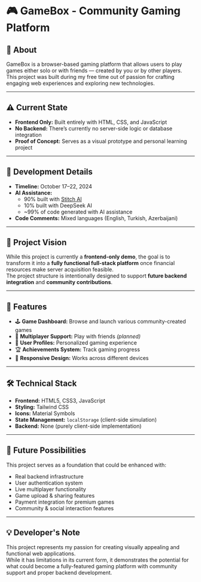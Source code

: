# 🎮 GameBox - Community Gaming Platform

## 📖 About
GameBox is a browser-based gaming platform that allows users to play games either solo or with friends — created by you or by other players.  
This project was built during my free time out of passion for crafting engaging web experiences and exploring new technologies.

---

## ⚠️ Current State
- **Frontend Only:** Built entirely with HTML, CSS, and JavaScript  
- **No Backend:** There’s currently no server-side logic or database integration  
- **Proof of Concept:** Serves as a visual prototype and personal learning project

---

## 🧩 Development Details
- **Timeline:** October 17–22, 2024  
- **AI Assistance:**  
  - 90% built with [Stitch AI](https://stitch.withgoogle.com/)  
  - 10% built with DeepSeek AI  
  - ~99% of code generated with AI assistance  
- **Code Comments:** Mixed languages (English, Turkish, Azerbaijani)

---

## 🎯 Project Vision
While this project is currently a **frontend-only demo**, the goal is to transform it into a **fully functional full-stack platform** once financial resources make server acquisition feasible.  
The project structure is intentionally designed to support **future backend integration** and **community contributions**.

---

## 🚀 Features
- 🕹️ **Game Dashboard:** Browse and launch various community-created games  
- 👥 **Multiplayer Support:** Play with friends *(planned)*  
- 🙋 **User Profiles:** Personalized gaming experience  
- 🏆 **Achievements System:** Track gaming progress  
- 📱 **Responsive Design:** Works across different devices

---

## 🛠️ Technical Stack
- **Frontend:** HTML5, CSS3, JavaScript  
- **Styling:** Tailwind CSS  
- **Icons:** Material Symbols  
- **State Management:** `localStorage` (client-side simulation)  
- **Backend:** None (purely client-side implementation)

---

## 🔮 Future Possibilities
This project serves as a foundation that could be enhanced with:
- Real backend infrastructure  
- User authentication system  
- Live multiplayer functionality  
- Game upload & sharing features  
- Payment integration for premium games  
- Community & social interaction features

---

## 💡 Developer's Note
This project represents my passion for creating visually appealing and functional web applications.  
While it has limitations in its current form, it demonstrates the potential for what could become a fully-featured gaming platform with community support and proper backend development.
